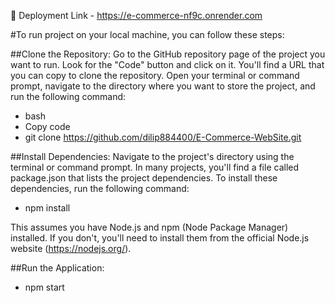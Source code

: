 
📌 Deployment Link - https://e-commerce-nf9c.onrender.com



#To run project on your local machine, you can follow these steps:


##Clone the Repository: Go to the GitHub repository page of the project you want to run. Look for the "Code" button and click on it. You'll find a URL that you can copy to clone the repository. Open your terminal or command prompt, navigate to the directory where you want to store the project, and run the following command:

- bash
- Copy code
- git clone https://github.com/dilip884400/E-Commerce-WebSite.git


##Install Dependencies: Navigate to the project's directory using the terminal or command prompt. In many projects, you'll find a file called package.json that lists the project dependencies. To install these dependencies, run the following command:

- npm install

This assumes you have Node.js and npm (Node Package Manager) installed. If you don't, you'll need to install them from the official Node.js website (https://nodejs.org/).



##Run the Application: 

- npm start
